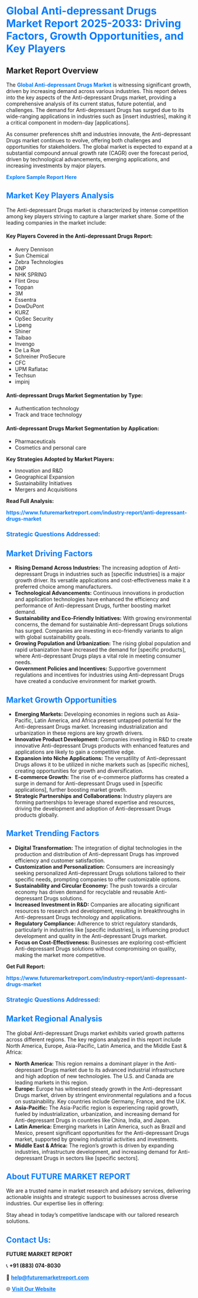 <h1 style="color: #007BFF;">Global Anti-depressant Drugs Market Report 2025-2033: Driving Factors, Growth Opportunities, and Key Players</h1>

<section id="overview">
<h2>Market Report Overview</h2>
<p>The <a href="https://www.futuremarketreport.com/industry-report/anti-depressant-drugs-market" style="color: #007BFF; text-decoration: none;"><strong>Global Anti-depressant Drugs Market</strong></a> is witnessing significant growth, driven by increasing demand across various industries. This report delves into the key aspects of the Anti-depressant Drugs market, providing a comprehensive analysis of its current status, future potential, and challenges. The demand for Anti-depressant Drugs has surged due to its wide-ranging applications in industries such as [insert industries], making it a critical component in modern-day [applications].</p>
<p>As consumer preferences shift and industries innovate, the Anti-depressant Drugs market continues to evolve, offering both challenges and opportunities for stakeholders. The global market is expected to expand at a substantial compound annual growth rate (CAGR) over the forecast period, driven by technological advancements, emerging applications, and increasing investments by major players.</p>
</section>

<section id="overview">
<p><a href="https://www.futuremarketreport.com/request-sample/reportId=36941" style="color: #007BFF; text-decoration: none;"><strong>Explore Sample Report Here</strong></a></p>
</section>

<section id="key-players">
<h2 style="color: #007BFF;">Market Key Players Analysis</h2>
<p>The Anti-depressant Drugs market is characterized by intense competition among key players striving to capture a larger market share. Some of the leading companies in the market include:</p>
<h4>Key Players Covered in the Anti-depressant Drugs Report:</h4>
<ul><li>Avery Dennison</li><li>Sun Chemical</li><li>Zebra Technologies</li><li>DNP</li><li>NHK SPRING</li><li>Flint Grou</li><li>Toppan</li><li>3M</li><li>Essentra</li><li>DowDuPont</li><li>KURZ</li><li>OpSec Security</li><li>Lipeng</li><li>Shiner</li><li>Taibao</li><li>Invengo</li><li>De La Rue</li><li>Schreiner ProSecure</li><li>CFC</li><li>UPM Raflatac</li><li>Techsun</li><li>impinj</li></ul>
<h4>Anti-depressant Drugs Market Segmentation by Type:</h4>
<ul><li>Authentication technology</li><li>Track and trace technology</li></ul>

<h4>Anti-depressant Drugs Market Segmentation by Application:</h4>
<ul><li>Pharmaceuticals</li><li>Cosmetics and personal care</li></ul>
<p><strong>Key Strategies Adopted by Market Players:</strong></p>
<ul>
<li>Innovation and R&D</li>
<li>Geographical Expansion</li>
<li>Sustainability Initiatives</li>
<li>Mergers and Acquisitions</li>
</ul>
</section>

<section>
<p><strong>Read Full Analysis: </strong></p><a href="https://www.futuremarketreport.com/industry-report/anti-depressant-drugs-market" style="color: #007BFF; text-decoration: none;"><strong>https://www.futuremarketreport.com/industry-report/anti-depressant-drugs-market</strong></a>
<h3 style="color: #007BFF;">Strategic Questions Addressed:</h3>
</section>

<section id="driving-factors">
<h2 style="color: #007BFF;">Market Driving Factors</h2>
<ul>
<li><strong>Rising Demand Across Industries:</strong> The increasing adoption of Anti-depressant Drugs in industries such as [specific industries] is a major growth driver. Its versatile applications and cost-effectiveness make it a preferred choice among manufacturers.</li>
<li><strong>Technological Advancements:</strong> Continuous innovations in production and application technologies have enhanced the efficiency and performance of Anti-depressant Drugs, further boosting market demand.</li>
<li><strong>Sustainability and Eco-Friendly Initiatives:</strong> With growing environmental concerns, the demand for sustainable Anti-depressant Drugs solutions has surged. Companies are investing in eco-friendly variants to align with global sustainability goals.</li>
<li><strong>Growing Population and Urbanization:</strong> The rising global population and rapid urbanization have increased the demand for [specific products], where Anti-depressant Drugs plays a vital role in meeting consumer needs.</li>
<li><strong>Government Policies and Incentives:</strong> Supportive government regulations and incentives for industries using Anti-depressant Drugs have created a conducive environment for market growth.</li>
</ul>
</section>

<section id="growth-opportunities">
<h2 style="color: #007BFF;">Market Growth Opportunities</h2>
<ul>
<li><strong>Emerging Markets:</strong> Developing economies in regions such as Asia-Pacific, Latin America, and Africa present untapped potential for the Anti-depressant Drugs market. Increasing industrialization and urbanization in these regions are key growth drivers.</li>
<li><strong>Innovative Product Development:</strong> Companies investing in R&D to create innovative Anti-depressant Drugs products with enhanced features and applications are likely to gain a competitive edge.</li>
<li><strong>Expansion into Niche Applications:</strong> The versatility of Anti-depressant Drugs allows it to be utilized in niche markets such as [specific niches], creating opportunities for growth and diversification.</li>
<li><strong>E-commerce Growth:</strong> The rise of e-commerce platforms has created a surge in demand for Anti-depressant Drugs used in [specific applications], further boosting market growth.</li>
<li><strong>Strategic Partnerships and Collaborations:</strong> Industry players are forming partnerships to leverage shared expertise and resources, driving the development and adoption of Anti-depressant Drugs products globally.</li>
</ul>
</section>

<section id="trending-factors">
<h2 style="color: #007BFF;">Market Trending Factors</h2>
<ul>
<li><strong>Digital Transformation:</strong> The integration of digital technologies in the production and distribution of Anti-depressant Drugs has improved efficiency and customer satisfaction.</li>
<li><strong>Customization and Personalization:</strong> Consumers are increasingly seeking personalized Anti-depressant Drugs solutions tailored to their specific needs, prompting companies to offer customizable options.</li>
<li><strong>Sustainability and Circular Economy:</strong> The push towards a circular economy has driven demand for recyclable and reusable Anti-depressant Drugs solutions.</li>
<li><strong>Increased Investment in R&D:</strong> Companies are allocating significant resources to research and development, resulting in breakthroughs in Anti-depressant Drugs technology and applications.</li>
<li><strong>Regulatory Compliance:</strong> Adherence to strict regulatory standards, particularly in industries like [specific industries], is influencing product development and quality in the Anti-depressant Drugs market.</li>
<li><strong>Focus on Cost-Effectiveness:</strong> Businesses are exploring cost-efficient Anti-depressant Drugs solutions without compromising on quality, making the market more competitive.</li>
</ul>
</section>

<section>
<p><strong>Get Full Report: </strong></p><a href="https://www.futuremarketreport.com/industry-report/anti-depressant-drugs-market" style="color: #007BFF; text-decoration: none;"><strong>https://www.futuremarketreport.com/industry-report/anti-depressant-drugs-market</strong></a>
<h3 style="color: #007BFF;">Strategic Questions Addressed:</h3>
</section>


<section id="regional-analysis">
<h2 style="color: #007BFF;">Market Regional Analysis</h2>
<p>The global Anti-depressant Drugs market exhibits varied growth patterns across different regions. The key regions analyzed in this report include North America, Europe, Asia-Pacific, Latin America, and the Middle East & Africa:</p>
<ul>
<li><strong>North America:</strong> This region remains a dominant player in the Anti-depressant Drugs market due to its advanced industrial infrastructure and high adoption of new technologies. The U.S. and Canada are leading markets in this region.</li>
<li><strong>Europe:</strong> Europe has witnessed steady growth in the Anti-depressant Drugs market, driven by stringent environmental regulations and a focus on sustainability. Key countries include Germany, France, and the U.K.</li>
<li><strong>Asia-Pacific:</strong> The Asia-Pacific region is experiencing rapid growth, fueled by industrialization, urbanization, and increasing demand for Anti-depressant Drugs in countries like China, India, and Japan.</li>
<li><strong>Latin America:</strong> Emerging markets in Latin America, such as Brazil and Mexico, present significant opportunities for the Anti-depressant Drugs market, supported by growing industrial activities and investments.</li>
<li><strong>Middle East & Africa:</strong> The region’s growth is driven by expanding industries, infrastructure development, and increasing demand for Anti-depressant Drugs in sectors like [specific sectors].</li>
</ul>
</section>

<footer>
<h2 style="color: #007BFF;">About FUTURE MARKET REPORT</h2>
<p>We are a trusted name in market research and advisory services, delivering actionable insights and strategic support to businesses across diverse industries. Our expertise lies in offering:</p>

<p>Stay ahead in today’s competitive landscape with our tailored research solutions.</p>

<h2 style="color: #007BFF;">Contact Us:</h2>
<p><strong>FUTURE MARKET REPORT</strong></p>
<p>📞 <strong>+91 (883) 074-8030</strong></p>
<p>📧 <strong><a href="mailto:help@futuremarketreport.com" style="color: #007BFF;">help@futuremarketreport.com</a></strong></p>
<p>🌐 <strong><a href="https://www.futuremarketreport.com/" style="color: #007BFF;">Visit Our Website</a></strong></p>
</footer>